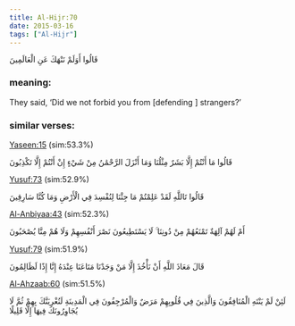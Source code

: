 ```yaml
---
title: Al-Hijr:70
date: 2015-03-16
tags: ["Al-Hijr"]
---
```

قَالُوا أَوَلَمْ نَنْهَكَ عَنِ الْعَالَمِينَ
### meaning: 
They said, ‘Did we not forbid you from [defending ] strangers?’
### similar verses: 

[Yaseen:15](/36/15) (sim:53.3%)

قَالُوا مَا أَنْتُمْ إِلَّا بَشَرٌ مِثْلُنَا وَمَا أَنْزَلَ الرَّحْمَٰنُ مِنْ شَيْءٍ إِنْ أَنْتُمْ إِلَّا تَكْذِبُونَ

[Yusuf:73](/12/73) (sim:52.9%)

قَالُوا تَاللَّهِ لَقَدْ عَلِمْتُمْ مَا جِئْنَا لِنُفْسِدَ فِي الْأَرْضِ وَمَا كُنَّا سَارِقِينَ

[Al-Anbiyaa:43](/21/43) (sim:52.3%)

أَمْ لَهُمْ آلِهَةٌ تَمْنَعُهُمْ مِنْ دُونِنَا ۚ لَا يَسْتَطِيعُونَ نَصْرَ أَنْفُسِهِمْ وَلَا هُمْ مِنَّا يُصْحَبُونَ

[Yusuf:79](/12/79) (sim:51.9%)

قَالَ مَعَاذَ اللَّهِ أَنْ نَأْخُذَ إِلَّا مَنْ وَجَدْنَا مَتَاعَنَا عِنْدَهُ إِنَّا إِذًا لَظَالِمُونَ

[Al-Ahzaab:60](/33/60) (sim:51.5%)

لَئِنْ لَمْ يَنْتَهِ الْمُنَافِقُونَ وَالَّذِينَ فِي قُلُوبِهِمْ مَرَضٌ وَالْمُرْجِفُونَ فِي الْمَدِينَةِ لَنُغْرِيَنَّكَ بِهِمْ ثُمَّ لَا يُجَاوِرُونَكَ فِيهَا إِلَّا قَلِيلًا

